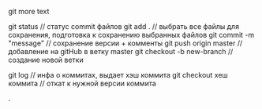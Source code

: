 git more text

git status // статус commit файлов 
git add . // выбрать все файлы для сохранения, подготовка к сохранению выбранных файлов
git commit -m "message" // сохранение версии + комменты
git push origin master // добавление на gitHub в ветку master
git checkout -b new-branch // создание новой ветки



git log // инфа о коммитах, выдает хэш коммита
git checkout хеш коммита // откат к нужной версии коммита
 
.
